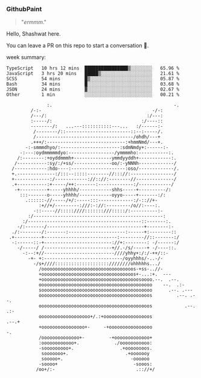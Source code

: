 
### GithubPaint

>"*ermmm*." 

Hello, Shashwat here.

You can leave a PR on this repo to start a conversation 🌝.

week summary: 
<!--START_SECTION:waka-->

```text
TypeScript   10 hrs 12 mins  ████████████████▒░░░░░░░░   65.96 %
JavaScript   3 hrs 20 mins   █████▒░░░░░░░░░░░░░░░░░░░   21.61 %
SCSS         54 mins         █▒░░░░░░░░░░░░░░░░░░░░░░░   05.87 %
Bash         34 mins         █░░░░░░░░░░░░░░░░░░░░░░░░   03.68 %
JSON         24 mins         ▓░░░░░░░░░░░░░░░░░░░░░░░░   02.67 %
Other        1 min           ░░░░░░░░░░░░░░░░░░░░░░░░░   00.21 %
```

<!--END_SECTION:waka-->
   
	                            
			       :.                                             -.                  
             /-:-                                         -/-:                  
             /---/:                                     :/---:                  
             :-----/:                                 :/----::                  
             --------/:   ...---:::::::::::---...   :/------:-                  
              /--------/::------------------------::--:-----/.                  
              /------------------------------------/ohdh/---+                 
             .+++/:-----------------------------:+hmmNmd/---+.                 
           -:-smmmdhyo/:----------------------:sdmNmdy+:------:-               
         -:---:oydmmmmmdyo:-----------------/ymmmmho:-----------:.              
        /:--------:+oyddmmmh+--------------ymmdyyddh+------------:.             
       /-----------:sy/:/+ss/--------------oo/:-yNNNh-------------/             
      /------------:hdo----:--------------------:oso/-------------/.            
      +.--------------:/:::--:::::--------//::://:----------------/             
      +-------------:/------------://:://:--------//--------------/             
      .+-----------:+-----/++:-------:-------------:/------------/              
       -+----------+-----yhhhh/------------shhs-----+----------/:               
         :::-------o-----yhhhh/------------oyyo-----+-------:/:                 
           .::::::-//-----/+/:-----:::-------------:/-:://+-                   
                :+//+/---------:///:-://:---------/o//:----:.                   
              -::-----//:::::////:::::::///:::::/:----------:-                  
            :/------------------------------------------------:               
          :/------------------------------------------::-------:.               
        -/:-------/------------------------------------+--------:-              
      ./:--------/:-------:---------------------:------+:--------::             
     .+----------+---------------------------:---------//::-------:/            
      -:------::-+-------------------------://+:--------: -/------:/            
        -/-----/ /-------------------------+//.-/s/-----+ -/----::.             
          -:--:+//--------------------------////yhhy+:/:/-++/::-                
            -+- +:-----------------------------/oyyhhhs/-..-/-                  
              -/s+////::::::::::::::::::::////////ohhhhhs.../                   
                /oooooooooooooooooooooooooooooooooos-+ss-..//-                  
                +oooooooooooooooooooooooooooooooooos+-...:+.  ---               
                +oooooooooooooooooooooooooooooooooooosoooo.--.  .--.            
                oooooooooooooooooooooooooooooooooooooooooo    --.  .:-         
                sooooooooooooooooooooooooooooooooooooooooo      .--. .---    
                ooooooooooooooooooooooooooooooooooooooooos         .--. .--.    
                ooooooooooooooooooooooooooooooooooooooooos            .--. .:-  
                ooooooooooooooooooo+/.:+ooooooooooooooooos               .--.+  
                +oooooooooooooooo+-     -+oooooooooooooooo                  -.  
                /oooooooooooooo+-         -+ooooooooooooo+                      
                :oooooooooooo+.             ./ooooooooooo:                      
                -sooooooooo+.                 .+oooooooos.                      
                 sooooooo+.                     .+ooooooy                     
                 sooooo+.                         -oooooo                       
                -soooo+                            -sooos:                    
               /oo+/:-                              .:://+/
